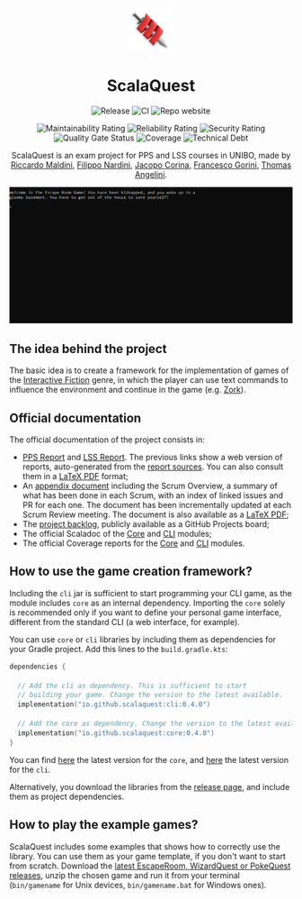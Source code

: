 <div align="center">
    <img src="https://raw.githubusercontent.com/scalaquest/PPS-19-ScalaQuest/gh-pages/images/logo.png" width="80">
</div>
<h1 align="center">ScalaQuest</h1>

<div align="center">

![Release](https://img.shields.io/github/v/release/scalaquest/PPS-19-ScalaQuest?label=Release)
![CI](https://img.shields.io/github/workflow/status/scalaquest/PPS-19-ScalaQuest/CI?label=CI)
![Repo website](https://img.shields.io/website?label=Project%20website&url=https%3A%2F%2Fscalaquest.github.io%2FPPS-19-ScalaQuest%2F)

![Maintainability Rating](https://sonarcloud.io/api/project_badges/measure?project=scalaquest_PPS-19-ScalaQuest&metric=sqale_rating)
![Reliability Rating](https://sonarcloud.io/api/project_badges/measure?project=scalaquest_PPS-19-ScalaQuest&metric=reliability_rating)
![Security Rating](https://sonarcloud.io/api/project_badges/measure?project=scalaquest_PPS-19-ScalaQuest&metric=security_rating)
![Quality Gate Status](https://sonarcloud.io/api/project_badges/measure?project=scalaquest_PPS-19-ScalaQuest&metric=alert_status)
![Coverage](https://sonarcloud.io/api/project_badges/measure?project=scalaquest_PPS-19-ScalaQuest&metric=coverage)
![Technical Debt](https://sonarcloud.io/api/project_badges/measure?project=scalaquest_PPS-19-ScalaQuest&metric=sqale_index)

ScalaQuest is an exam project for PPS and LSS courses in UNIBO, made by
[Riccardo Maldini](https://www.riccardomaldini.it),
[Filippo Nardini](https://github.com/lippo97),
[Jacopo Corina](https://github.com/corinz97),
[Francesco Gorini](https://github.com/francescogorini),
[Thomas Angelini](https://github.com/ThomasAngeliniUnibo).

</div>

![gameplay](https://raw.githubusercontent.com/scalaquest/PPS-19-ScalaQuest/gh-pages/images/gameplay.gif)

## The idea behind the project

The basic idea is to create a framework for the implementation of games of the
[Interactive Fiction](https://en.wikipedia.org/wiki/Interactive_fiction) genre,
in which the player can use text commands to influence the environment and
continue in the game (e.g. [Zork](https://en.wikipedia.org/wiki/Zork)).

## Official documentation

The official documentation of the project consists in:
- [PPS Report](https://scalaquest.github.io/Reports/pps-report/pps-report.html) and
  [LSS Report](https://scalaquest.github.io/Reports/lss-report/lss-report.html). The
  previous links show a web version of reports, auto-generated from the
  [report sources](https://github.com/scalaquest/Reports). You can also
  consult them in a [LaTeX PDF](https://github.com/scalaquest/Reports/releases/latest)
  format;
- An [appendix document](https://scalaquest.github.io/Reports/appendix/appendix.html)
  including the Scrum Overview, a summary of what has been done in each Scrum,
  with an index of linked issues and PR for each one. The document has been
  incrementally updated at each Scrum Review meeting. The document is also
  available as a [LaTeX PDF](https://github.com/scalaquest/Reports/releases/latest);
- The [project backlog](https://github.com/orgs/scalaquest/projects/1),
  publicly available as a GitHub Projects board;
- The official Scaladoc of the [Core](https://scalaquest.github.io/PPS-19-ScalaQuest/scaladoc/core/index.html)
  and [CLI](https://scalaquest.github.io/PPS-19-ScalaQuest/scaladoc/cli/index.html) modules;
- The official Coverage reports for the [Core](https://scalaquest.github.io/PPS-19-ScalaQuest/coverage/core/index.html)
  and [CLI](https://scalaquest.github.io/PPS-19-ScalaQuest/coverage/cli/index.html) modules.

## How to use the game creation framework?


Including the `cli` jar is sufficient to start programming your CLI game, as the
module includes `core` as an internal dependency. Importing the `core` solely is recommended only
if you want to define your personal game interface, different from the standard 
CLI (a web interface, for example).

You can use `core` or `cli` libraries by including them as dependencies for your Gradle project.
Add this lines to the `build.gradle.kts`:

```kotlin
dependencies {

  // Add the cli as dependency. This is sufficient to start 
  // building your game. Change the version to the latest available.
  implementation("io.github.scalaquest:cli:0.4.0")
  
  // Add the core as dependency. Change the version to the latest available.
  implementation("io.github.scalaquest:core:0.4.0")
}
```


You can find [here](https://mvnrepository.com/artifact/io.github.scalaquest/core) the latest version 
for the `core`, and [here](https://mvnrepository.com/artifact/io.github.scalaquest/cli) the latest 
version for the `cli`.

Alternatively, you download the libraries from the
[release page](https://github.com/scalaquest/PPS-19-ScalaQuest/releases/latest),
and include them as project dependencies.


## How to play the example games?

ScalaQuest includes some examples that shows how to correctly use the library.
You can use them as your game template, if you don't want to start from scratch.
Download the [latest EscapeRoom, WizardQuest or PokeQuest releases](https://github.com/scalaquest/PPS-19-ScalaQuest/releases/latest),
unzip the chosen game and run it from your terminal (`bin/gamename` for Unix
devices, `bin/gamename.bat` for Windows ones).
